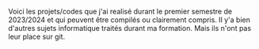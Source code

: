 Voici les projets/codes que j'ai realisé durant le premier semestre de 2023/2024 et qui peuvent être compilés ou clairement compris. Il y'a bien d'autres sujets informatique traités durant ma formation. Mais ils n'ont pas leur place sur git. 
